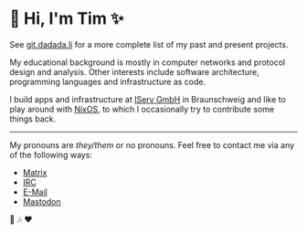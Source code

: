 # 🦄 Hi, I'm Tim ✨

See [git.dadada.li](https://git.dadada.li) for a more complete list of my past and present projects.

My educational background is mostly in computer networks and protocol design and analysis. Other interests include software architecture, programming languages and infrastructure as code.

I build apps and infrastructure at [IServ GmbH](https://github.com/IServ-GmbH) in Braunschweig and like to play around with [NixOS](https://github.com/NixOS/), to which I occasionally try to contribute some things back.

---

My pronouns are *they/them* or no pronouns. Feel free to contact me via any of the following ways:

- [Matrix](https://matrix.to/#/@tim:stratum0.org)
- [IRC](irc://chat.freenode.net:6697/dadada_,isnick)
- [E-Mail](mailto:dadada@dadada.li)
- [Mastodon](https://chaos.social/@dadada)

🍲 🎶 ❤️️  
